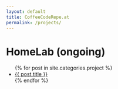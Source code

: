 ```yaml
---
layout: default
title: CoffeeCodeRepe.at
permalink: /projects/
---
```


<div id="projects">
  <h1>HomeLab (ongoing)</h1>
  <ul>
  {% for post in site.categories.project %}
    <li><a href="{{ post.url }}">{{ post.title }}</a></li>
  {% endfor %}
  </ul>
</div>
